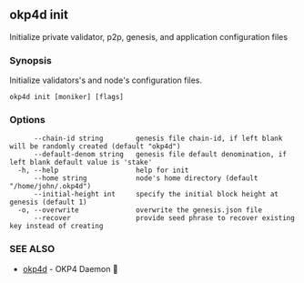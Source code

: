 ## okp4d init

Initialize private validator, p2p, genesis, and application configuration files

### Synopsis

Initialize validators's and node's configuration files.

```
okp4d init [moniker] [flags]
```

### Options

```
      --chain-id string        genesis file chain-id, if left blank will be randomly created (default "okp4d")
      --default-denom string   genesis file default denomination, if left blank default value is 'stake'
  -h, --help                   help for init
      --home string            node's home directory (default "/home/john/.okp4d")
      --initial-height int     specify the initial block height at genesis (default 1)
  -o, --overwrite              overwrite the genesis.json file
      --recover                provide seed phrase to recover existing key instead of creating
```

### SEE ALSO

* [okp4d](okp4d.md)	 - OKP4 Daemon 👹
